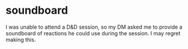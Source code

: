 # soundboard
I was unable to attend a D&D session, so my DM asked me to provide a soundboard of reactions he could use during the session. I may regret making this.
